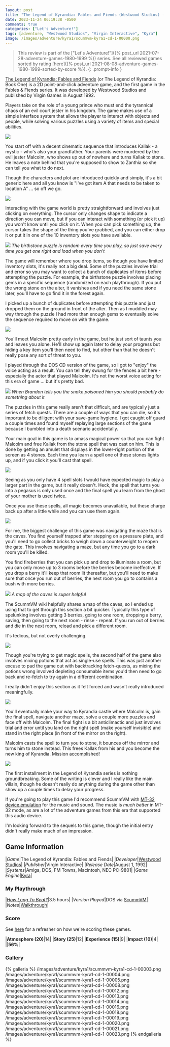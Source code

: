 ```yaml
---
layout: post
title: "The Legend of Kyrandia: Fables and Fiends (Westwood Studios) - 1992"
date: 2023-11-24 06:19:38 -0500
comments: true
categories: ["Let's Adventure!"]
tags: [adventure, "Westwood Studios", "Virgin Interactive", "Kyra"]
image: /images/adventure/kyra1/scummvm-kyra1-cd-1-00000.png
---
```

> This review is part of the ["Let's Adventure!"]({% post_url 2021-07-28-adventure-games-1980-1999 %}) series. See all reviewed games sorted by rating [here]({% post_url 2021-08-08-adventure-games-1980-1999-sorted-by-score %}).
{: .prompt-info }

[The Legend of Kyrandia: Fables and Fiends](https://en.wikipedia.org/wiki/The_Legend_of_Kyrandia) (or The Legend of Kyrandia: Book One) is a 2D point-and-click adventure game, and the first game in the Fables & Fiends series. It was developed by Westwood Studios and published by Virgin Games in August 1992.

Players take on the role of a young prince who must end the tyrannical chaos of an evil court jester in his kingdom. The game makes use of a simple interface system that allows the player to interact with objects and people, while solving various puzzles using a variety of items and special abilities.

![](/images/adventure/kyra1/scummvm-kyra1-cd-1-00001.png)

You start off with a decent cinematic sequence that introduces Kallak - a mystic - who's also your grandfather. Your parents were murdered by the evil jester Malcolm, who shows up out of nowhere and turns Kallak to stone. He leaves a note behind that you're supposed to show to Zanthia so she can tell you what to do next.

Though the characters and plot are introduced quickly and simply, it's a bit generic here and all you know is "I've got item A that needs to be taken to location A" ... so off we go.

![](/images/adventure/kyra1/scummvm-kyra1-cd-1-00002.png)

Interacting with the game world is pretty straightforward and involves just clicking on everything. The cursor only changes shape to indicate a direction you can move, but if you can interact with something (or pick it up) you won't know until you click on it. When you can pick something up, the cursor takes the shape of the thing you've grabbed, and you can either drop it or put it in one of the 10 inventory slots you have available.

![](/images/adventure/kyra1/scummvm-kyra1-cd-1-00009.png)
_The birthstone puzzle is random every time you play, so just save every time you get one right and load when you don't_

The game will remember where you drop items, so though you have limited inventory slots, it's really not a big deal. Some of the puzzles involve trial and error so you may want to collect a bunch of duplicates of items before attempting the puzzle. For example, the birthstone puzzle involves placing gems in a specific sequence (randomized on each playthrough). If you put the wrong stone on the alter, it vanishes and if you need the same stone later, you'll have to go find it in the forest again.

I picked up a bunch of duplicates before attempting this puzzle and just dropped them on the ground in front of the alter. Then as I muddled may way through the puzzle I had more than enough gems to eventually solve the sequence required to move on with the game.

![](/images/adventure/kyra1/scummvm-kyra1-cd-1-00010.png)

You'll meet Malcolm pretty early in the game, but he just sort of taunts you and leaves you alone. He'll show up again later to delay your progress but hiding a key item you'll then need to find, but other than that he doesn't really pose any sort of threat to you.

I played through the DOS CD version of the game, so I got to "enjoy" the voice acting as a result. You can tell they swung for the fences a bit here - especially the actor that played Malcolm. It's not the worst voice acting for this era of game ... but it's pretty bad.

![](/images/adventure/kyra1/scummvm-kyra1-cd-1-00006.png)
_When Brandon tells you the snake poisoned him you should probably do something about it_

The puzzles in this game really aren't that difficult, and are typically just a series of fetch quests. There are a couple of ways that you can die, so it's important to be diligent with your save-game hygiene. I got caught off guard a couple times and found myself replaying large sections of the game because I bumbled into a death scenario accidentally.

Your main goal in this game is to amass magical power so that you can fight Malcolm and free Kallak from the stone spell that was cast on him. This is done by getting an amulet that displays in the lower-right portion of the screen as 4 stones. Each time you learn a spell one of these stones lights up, and if you click it you'll cast that spell.

![](/images/adventure/kyra1/scummvm-kyra1-cd-1-00017.png)

Seeing as you only have 4 spell slots I would have expected magic to play a larger part in the game, but it really doesn't. Heck, the spell that turns you into a pegasus is only used once and the final spell you learn from the ghost of your mother is used twice.

Once you use these spells, all magic becomes unavailable, but these charge back up after a little while and you can use them again.

![](/images/adventure/kyra1/scummvm-kyra1-cd-1-00011.png)

For me, the biggest challenge of this game was navigating the maze that is the caves. You find yourself trapped after stepping on a pressure plate, and you'll need to go collect bricks to weigh down a counterweight to reopen the gate. This involves navigating a maze, but any time you go to a dark room you'll be killed.

You find fireberries that you can pick up and drop to illuminate a room, but you can only move up to 3 rooms before the berries become ineffective. If you drop a berry it'll keep that room lit thereafter, but you'll need to make sure that once you run out of berries, the next room you go to contains a bush with more berries.

![](https://wiki.scummvm.org/images/6/64/Kyramap2.png)
_A map of the caves is super helpful_

The ScummVM wiki helpfully shares a map of the caves, so I ended up using that to get through this section a bit quicker. Typically this type of spelunking involves getting 3 berries, going to one room, dropping a berry, saving, then going to the next room - rinse - repeat. If you run out of berries and die in the next room, reload and pick a different room.

It's tedious, but not overly challenging.

![](/images/adventure/kyra1/scummvm-kyra1-cd-1-00015.png)

Though you're trying to get magic spells, the second half of the game also involves mixing potions that act as single-use spells. This was just another excuse to pad the game out with backtracking fetch-quests, as mixing the potions wrong involved depleting consumable items you'd then need to go back and re-fetch to try again in a different combination.

I really didn't enjoy this section as it felt forced and wasn't really introduced meaningfully.

![](/images/adventure/kyra1/scummvm-kyra1-cd-1-00022.png)

You'll eventually make your way to Kyrandia castle where Malcolm is, gain the final spell, navigate another maze, solve a couple more puzzles and face off with Malcolm. The final fight is a bit anticlimactic and just involves trial and error until you land on the right spell (make yourself invisible) and stand in the right place (in front of the mirror on the right).

Malcolm casts the spell to turn you to stone, it bounces off the mirror and turns him to stone instead. This frees Kallak from his and you become the new king of Kyrandia. Mission accomplished!

![](/images/adventure/kyra1/scummvm-kyra1-cd-1-00024.png)

The first installment in the Legend of Kyrandia series is nothing groundbreaking. Some of the writing is clever and I really like the main villain, though he doesn't really do anything during the game other than show up a couple times to delay your progress.

If you're going to play this game I'd recommend ScummVM with [MT-32 device emulation](https://docs.scummvm.org/en/v2.6.1/advanced_topics/understand_audio.html#what-is-mt-32) for the music and sound. The music is _much better_ in MT-32 mode, as are a lot of the adventure games from this era that supported this audio device.

I'm looking forward to the sequels to this game, though the initial entry didn't really make much of an impression.

## Game Information

|*Game*|The Legend of Kyrandia: Fables and Fiends|
|*Developer*|[Westwood Studios](https://en.wikipedia.org/wiki/Westwood_Studios)|
|*Publisher*|Virgin Interactive|
|*Release Date*|August 1, 1992|
|*Systems*|Amiga, DOS, FM Towns, Macintosh, NEC PC-9801|
|*Game Engine*|[Kyra](https://wiki.scummvm.org/index.php?title=Kyra)|

### My Playthrough

|[*How Long To Beat?*](https://howlongtobeat.com/game/10015)|3.5 hours|
|*Version Played*|DOS via [ScummVM](https://www.scummvm.org/)|
|*Notes*|[Walkthrough](https://www.walkthroughking.com/text/legendofkyrandia.aspx)|

### Score

See [here](https://www.alexbevi.com/blog/2021/07/28/adventure-games-1980-1999/#scoring) for a refresher on how we're scoring these games.

|**Atmosphere (20)**|14|
|**Story (25)**|12|
|**Experience (15)**|9|
|**Impact (10)**|4|
||**56%**|

### Gallery

{% galleria %}
/images/adventure/kyra1/scummvm-kyra1-cd-1-00003.png
/images/adventure/kyra1/scummvm-kyra1-cd-1-00004.png
/images/adventure/kyra1/scummvm-kyra1-cd-1-00005.png
/images/adventure/kyra1/scummvm-kyra1-cd-1-00008.png
/images/adventure/kyra1/scummvm-kyra1-cd-1-00012.png
/images/adventure/kyra1/scummvm-kyra1-cd-1-00013.png
/images/adventure/kyra1/scummvm-kyra1-cd-1-00014.png
/images/adventure/kyra1/scummvm-kyra1-cd-1-00016.png
/images/adventure/kyra1/scummvm-kyra1-cd-1-00018.png
/images/adventure/kyra1/scummvm-kyra1-cd-1-00019.png
/images/adventure/kyra1/scummvm-kyra1-cd-1-00020.png
/images/adventure/kyra1/scummvm-kyra1-cd-1-00021.png
/images/adventure/kyra1/scummvm-kyra1-cd-1-00023.png
{% endgalleria %}

